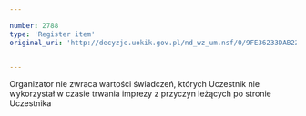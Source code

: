 ```yaml
---

number: 2788
type: 'Register item'
original_uri: 'http://decyzje.uokik.gov.pl/nd_wz_um.nsf/0/9FE36233DAB22DECC1257989002F5DBB?OpenDocument'


---
```


Organizator nie zwraca wartości świadczeń, których Uczestnik nie wykorzystał w czasie trwania imprezy z przyczyn leżących po stronie Uczestnika
